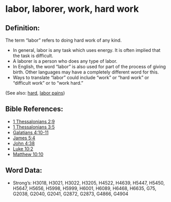 # labor, laborer, work, hard work

## Definition:

The term “labor” refers to doing hard work of any kind.

* In general, labor is any task which uses energy. It is often implied that the task is difficult.
* A laborer is a person who does any type of labor.
* In English, the word “labor” is also used for part of the process of giving birth. Other languages may have a completely different word for this.
* Ways to translate “labor” could include “work” or “hard work” or “difficult work” or to “work hard.”

(See also: [hard](../other/hard.md), [labor pains](../other/laborpains.md))

## Bible References:

* [1 Thessalonians 2:9](rc://en/tn/help/1th/02/09)
* [1 Thessalonians 3:5](rc://en/tn/help/1th/03/05)
* [Galatians 4:10-11](rc://en/tn/help/gal/04/10)
* [James 5:4](rc://en/tn/help/jas/05/04)
* [John 4:38](rc://en/tn/help/jhn/04/38)
* [Luke 10:2](rc://en/tn/help/luk/10/02)
* [Matthew 10:10](rc://en/tn/help/mat/10/10)

## Word Data:

* Strong’s: H3018, H3021, H3022, H3205, H4522, H4639, H5447, H5450, H5647, H5656, H5998, H5999, H6001, H6089, H6468, H6635, G75, G2038, G2040, G2041, G2872, G2873, G4866, G4904
